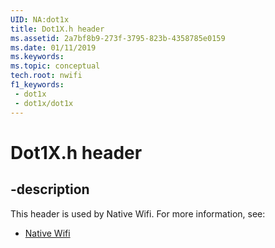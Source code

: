```yaml
---
UID: NA:dot1x
title: Dot1X.h header
ms.assetid: 2a7bf8b9-273f-3795-823b-4358785e0159
ms.date: 01/11/2019
ms.keywords: 
ms.topic: conceptual
tech.root: nwifi
f1_keywords:
 - dot1x
 - dot1x/dot1x
---
```


# Dot1X.h header


## -description

This header is used by Native Wifi. For more information, see:

- [Native Wifi](../_nwifi/index.md)


